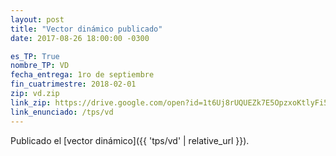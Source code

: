 ```yaml
---
layout: post
title: "Vector dinámico publicado"
date: 2017-08-26 18:00:00 -0300

es_TP: True
nombre_TP: VD
fecha_entrega: 1ro de septiembre
fin_cuatrimestre: 2018-02-01
zip: vd.zip
link_zip: https://drive.google.com/open?id=1t6Uj8rUQUEZk7E5OpzxoKtlyFi5HGDxC
link_enunciado: /tps/vd
---
```


Publicado el [vector dinámico]({{ 'tps/vd' | relative_url }}).
